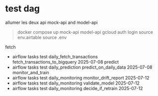 # test dag
allumer les deux api mock-api and model-api
> docker compose up mock-api model-api
gcloud auth login
source env.airtable
source .env

fetch
- airflow tasks test daily_fetch_transactions fetch_transactions_to_bigquery 2025-07-08
predict
- airflow tasks test daily_prediction predict_on_daily_data 2025-07-08
monitor_and_train
- airflow tasks test daily_monitoring monitor_drift_report 2025-07-12
- airflow tasks test daily_monitoring validate_model 2025-07-12
- airflow tasks test daily_monitoring decide_if_retrain 2025-07-12